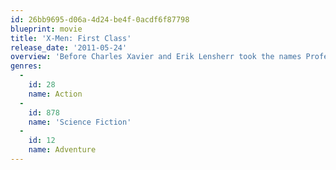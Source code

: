 ```yaml
---
id: 26bb9695-d06a-4d24-be4f-0acdf6f87798
blueprint: movie
title: 'X-Men: First Class'
release_date: '2011-05-24'
overview: 'Before Charles Xavier and Erik Lensherr took the names Professor X and Magneto, they were two young men discovering their powers for the first time. Before they were arch-enemies, they were closest of friends, working together with other mutants (some familiar, some new), to stop the greatest threat the world has ever known.'
genres:
  -
    id: 28
    name: Action
  -
    id: 878
    name: 'Science Fiction'
  -
    id: 12
    name: Adventure
---
```

